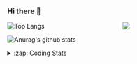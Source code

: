 ### Hi there 👋

<!--
**tao8687/tao8687** is a ✨ _special_ ✨ repository because its `README.md` (this file) appears on your GitHub profile.

Here are some ideas to get you started:

- 🔭 I’m currently working on ...
- 🌱 I’m currently learning ...
- 👯 I’m looking to collaborate on ...
- 🤔 I’m looking for help with ...
- 💬 Ask me about ...
- 📫 How to reach me: ...
- 😄 Pronouns: ...
- ⚡ Fun fact: ...
-->

<img align='right' src="https://media.giphy.com/media/M9gbBd9nbDrOTu1Mqx/giphy.gif" width="240">

  
![Top Langs](https://github-readme-stats.vercel.app/api/top-langs/?username=tao8687&layout=compact&title_color=23238E&text_color=A67D3D)

![Anurag's github stats](https://github-readme-stats.vercel.app/api?username=tao8687&show_icons=true&&text_color=A67D3D&title_color=23238E&show_icons=false&count_private=true&hide=stars)

<details>
  <summary>:zap: Coding Stats</summary>
  <br>
    
<!--START_SECTION:waka-->
![Code Time](http://img.shields.io/badge/Code%20Time-1%2C349%20hrs%203%20mins-blue)

![Profile Views](http://img.shields.io/badge/Profile%20Views-0-blue)

**🐱 My GitHub Data** 

> 📦 1.5 MB Used in GitHub's Storage 
 > 
> 🏆 174 Contributions in the Year 2023
 > 
> 🚫 Not Opted to Hire
 > 
> 📜 50 Public Repositories 
 > 
> 🔑 22 Private Repositories 
 > 
**I'm an Early 🐤** 

```text
🌞 Morning                1042 commits        █████████████████████░░░░   83.63 % 
🌆 Daytime                84 commits          ██░░░░░░░░░░░░░░░░░░░░░░░   06.74 % 
🌃 Evening                116 commits         ██░░░░░░░░░░░░░░░░░░░░░░░   09.31 % 
🌙 Night                  4 commits           ░░░░░░░░░░░░░░░░░░░░░░░░░   00.32 % 
```
📅 **I'm Most Productive on Wednesday** 

```text
Monday                   180 commits         ████░░░░░░░░░░░░░░░░░░░░░   14.45 % 
Tuesday                  167 commits         ███░░░░░░░░░░░░░░░░░░░░░░   13.40 % 
Wednesday                233 commits         █████░░░░░░░░░░░░░░░░░░░░   18.70 % 
Thursday                 157 commits         ███░░░░░░░░░░░░░░░░░░░░░░   12.60 % 
Friday                   175 commits         ████░░░░░░░░░░░░░░░░░░░░░   14.04 % 
Saturday                 171 commits         ███░░░░░░░░░░░░░░░░░░░░░░   13.72 % 
Sunday                   163 commits         ███░░░░░░░░░░░░░░░░░░░░░░   13.08 % 
```


📊 **This Week I Spent My Time On** 

```text
🕑︎ Time Zone: Asia/Shanghai

💬 Programming Languages: 
Markdown                 2 hrs 59 mins       █████████████████░░░░░░░░   67.81 % 
Bash                     39 mins             ████░░░░░░░░░░░░░░░░░░░░░   14.75 % 
C                        23 mins             ██░░░░░░░░░░░░░░░░░░░░░░░   08.79 % 
Text                     22 mins             ██░░░░░░░░░░░░░░░░░░░░░░░   08.60 % 
Other                    0 secs              ░░░░░░░░░░░░░░░░░░░░░░░░░   00.05 % 

🔥 Editors: 
VS Code                  4 hrs 25 mins       █████████████████████████   100.00 % 

🐱‍💻 Projects: 
vim-galore-zh_cn         3 hrs 22 mins       ███████████████████░░░░░░   76.41 % 
TS0845_208               38 mins             ████░░░░░░░░░░░░░░░░░░░░░   14.36 % 
TS0845_208_pad           24 mins             ██░░░░░░░░░░░░░░░░░░░░░░░   09.10 % 
TS0845_208_gm            0 secs              ░░░░░░░░░░░░░░░░░░░░░░░░░   00.12 % 

💻 Operating System: 
Linux                    4 hrs 25 mins       █████████████████████████   100.00 % 
```

**I Mostly Code in Python** 

```text
Python                   9 repos             ████████░░░░░░░░░░░░░░░░░   31.03 % 
C++                      7 repos             ██████░░░░░░░░░░░░░░░░░░░   24.14 % 
JavaScript               2 repos             ██░░░░░░░░░░░░░░░░░░░░░░░   06.90 % 
Batchfile                1 repo              █░░░░░░░░░░░░░░░░░░░░░░░░   03.45 % 
HTML                     1 repo              █░░░░░░░░░░░░░░░░░░░░░░░░   03.45 % 
```



**Timeline**

![Lines of Code chart](https://raw.githubusercontent.com/tao8687/tao8687/master/assets/bar_graph.png)


 Last Updated on 21/06/2023 01:35:45 UTC
<!--END_SECTION:waka-->
</details>
